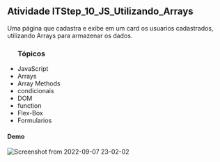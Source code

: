 <h2>Atividade ITStep_10_JS_Utilizando_Arrays</h2>
<p>Uma página que cadastra e exibe em um card os usuarios cadastrados, utilizando Arrays para armazenar os dados.</p>

<ul><h3>Tópicos</h3>
<li>JavaScript</li>
<li>Arrays</li>
<li>Array Methods</li>
<li>condicionais</li>
<li>DOM</li>
<li>function</li>
<li>Flex-Box</li>
<li>Formularios</li>
</ul>

<h4>Demo</h4>

![Screenshot from 2022-09-07 23-02-02](https://user-images.githubusercontent.com/78119622/189017142-4258fd99-ad9c-4910-9492-0e6e9dd98666.png)

